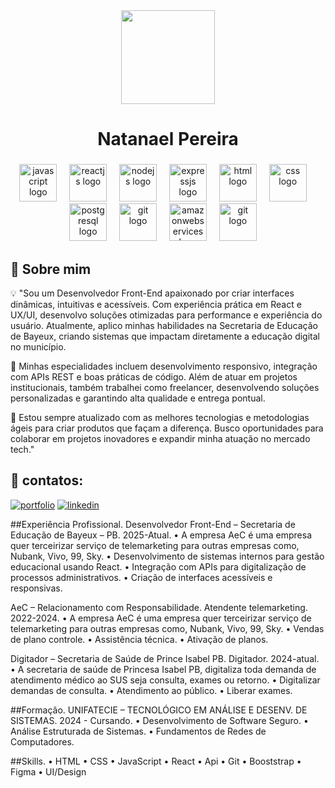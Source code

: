 <div align="center">
  <img height="150" src="https://media.giphy.com/media/M9gbBd9nbDrOTu1Mqx/giphy.gif"  />
</div align="center">
<h1 align="center">Natanael Pereira</h1>

###

<div align="center">
  <img src="https://skillicons.dev/icons?i=js" height="60" alt="javascript logo"  />
  <img width="12" />
  <img src="https://skillicons.dev/icons?i=react" height="60" alt="reactjs logo"  />
  <img width="12" />
  <img src="https://skillicons.dev/icons?i=nodejs" height="60" alt="nodejs logo"  />
  <img width="12" />
  <img src="https://skillicons.dev/icons?i=expressjs" height="60" alt="expressjs logo"  />
  <img width="12" />
  <img src="https://skillicons.dev/icons?i=html" height="60" alt="html logo"  />
  <img width="12" />
  <img src="https://skillicons.dev/icons?i=css" height="60" alt="css logo"  />
  <img width="12" />
  <img src="https://skillicons.dev/icons?i=postgresql" height="60" alt="postgresql logo"  />
  <img width="12" />
  <img src="https://skillicons.dev/icons?i=git" height="60" alt="git logo"  />
  <img width="12" />
  <img src="https://skillicons.dev/icons?i=figma" height="60" alt="amazonwebservices logo"  />
  <img width="12" />
   <img src="https://skillicons.dev/icons?i=photoshop" height="60" alt="git logo"  />
  <img width="12" />
</div>

## 🚀 Sobre mim
💡 "Sou um Desenvolvedor Front-End apaixonado por criar interfaces dinâmicas, intuitivas e acessíveis. Com experiência prática em React e UX/UI, desenvolvo soluções otimizadas para performance e experiência do usuário. Atualmente, aplico minhas habilidades na Secretaria de Educação de Bayeux, criando sistemas que impactam diretamente a educação digital no município.

🎯 Minhas especialidades incluem desenvolvimento responsivo, integração com APIs REST e boas práticas de código. Além de atuar em projetos institucionais, também trabalhei como freelancer, desenvolvendo soluções personalizadas e garantindo alta qualidade e entrega pontual.

🚀 Estou sempre atualizado com as melhores tecnologias e metodologias ágeis para criar produtos que façam a diferença. Busco oportunidades para colaborar em projetos inovadores e expandir minha atuação no mercado tech."

## 🔗 contatos:
[![portfolio](https://img.shields.io/badge/my_portfolio-000?style=for-the-badge&logo=ko-fi&logoColor=white)](https://lovely-dolphin-e62705.netlify.app/)
[![linkedin](https://img.shields.io/badge/linkedin-0A66C2?style=for-the-badge&logo=linkedin&logoColor=white)](https://www.linkedin.com/in/natanaelpereira/)



##Experiência Profissional.
Desenvolvedor Front-End – Secretaria de Educação de Bayeux – PB. 
2025-Atual.
• A empresa AeC é uma empresa quer terceirizar serviço de telemarketing para outras empresas como, Nubank, Vivo, 
99, Sky.
• Desenvolvimento de sistemas internos para gestão educacional usando React.
• Integração com APIs para digitalização de processos administrativos.
• Criação de interfaces acessíveis e responsivas. 


AeC – Relacionamento com Responsabilidade.
Atendente telemarketing. 
2022-2024.
• A empresa AeC é uma empresa quer terceirizar serviço de telemarketing para outras empresas como, Nubank, Vivo, 
99, Sky.
• Vendas de plano controle.
• Assistência técnica.
• Ativação de planos.

Digitador – Secretaria de Saúde de Prince Isabel PB.
Digitador.
2024-atual.
• A secretaria de saúde de Princesa Isabel PB, digitaliza toda demanda de atendimento médico ao SUS seja consulta, 
exames ou retorno.
• Digitalizar demandas de consulta.
• Atendimento ao público.
• Liberar exames.

##Formação.
UNIFATECIE – TECNOLÓGICO EM ANÁLISE E DESENV. DE SISTEMAS.
2024 - Cursando.
• Desenvolvimento de Software Seguro.
• Análise Estruturada de Sistemas.
• Fundamentos de Redes de Computadores.


##Skills.
• HTML
• CSS
• JavaScript
• React
• Api 
• Git
• Booststrap
• Figma
• UI/Design




